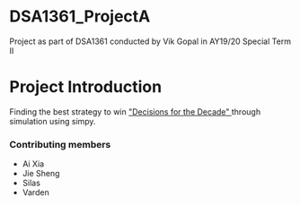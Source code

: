 # DSA1361_ProjectA
Project as part of DSA1361 conducted by Vik Gopal in AY19/20 Special Term II

# Project Introduction
Finding the best strategy to win <a href="https://www.climatecentre.org/resources-and-games/games/4/decisions-for-the-decade"> "Decisions for the Decade" </a> through simulation using simpy. 

### Contributing members

- Ai Xia
- Jie Sheng
- Silas
- Varden
